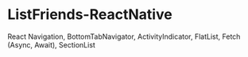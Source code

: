 # ListFriends-ReactNative
React Navigation, BottomTabNavigator, ActivityIndicator, FlatList, Fetch (Async, Await), SectionList
